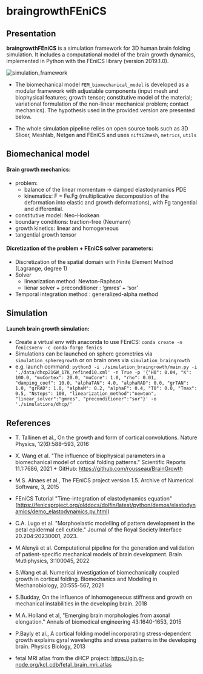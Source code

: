 # braingrowthFEniCS
 
## Presentation
**braingrowthFEniCS** is a simulation framework for 3D human brain folding simulation. It includes a computational model of the brain growth dynamics, implemented in Python with the FEniCS library (version 2019.1.0). 

![simulation_framework](https://github.com/annekerachni/braingrowthFEniCS/assets/89976599/abd59aaf-22aa-4c5f-a8dd-89c3fc85addc)

- The biomechanical model `FEM_biomechanical_model` is developed as a modular framework with adjustable components (input mesh and biophysical features; growth tensor; constitutive model of the material; variational formulation of the non-linear mechanical problem; contact mechanics). The hypothesis used in the provided version are presented below.
  
- The whole simulation pipeline relies on open source tools such as 3D Slicer, Meshlab, Netgen and FEniCS and uses `nifti2mesh`, `metrics`, `utils`

## Biomechanical model
#### Brain growth mechanics:
- problem:
  - balance of the linear momentum &#8594; damped elastodynamics PDE
  - kinematics: F = Fe.Fg (multiplicative decomposition of the deformation into elastic and growth deformations), with Fg tangential and differential.
- constitutive model: Neo-Hookean
- boundary conditions: traction-free (Neumann)
- growth kinetics: linear and homogeneous
- tangential growth tensor

#### Dicretization of the problem + FEniCS solver parameters:
- Discretization of the spatial domain with Finite Element Method (Lagrange, degree 1)
- Solver 
  - linearization method: Newton-Raphson
  - lienar solver + preconditioner : ‘gmres’ + ‘sor’ 
- Temporal integration method : generalized-alpha method

## Simulation 
#### Launch brain growth simulation:
- Create a virtual env with anaconda to use FEniCS: `conda create -n fenicsvenv -c conda-forge fenics`
- Simulations can be launched on sphere geometries via `simulation_spheregrowth` or on brain ones via `simulation_braingrowth`
- e.g. launch command: `python3 -i ./simulation_braingrowth/main.py -i './data/dhcp21GW_17K_refined10.xml' -n True -p '{"H0": 0.04, "K": 100.0, "muCortex": 20.0, "muCore": 1.0, "rho": 0.01, "damping_coef": 10.0, "alphaTAN": 4.0, "alphaRAD": 0.0, "grTAN": 1.0, "grRAD": 1.0, "alphaM": 0.2, "alphaF": 0.4, "T0": 0.0, "Tmax": 0.5, "Nsteps": 100, "linearization_method":"newton", "linear_solver":"gmres", "preconditioner":"sor"}' -o './simulations/dhcp/' `

## References
- T. Tallinen et al., On the growth and form of cortical convolutions. Nature Physics, 12(6):588–593, 2016 
- X. Wang et al. "The influence of biophysical parameters in a biomechanical model of cortical folding patterns." Scientific Reports 11.1:7686, 2021 + GitHub: https://github.com/rousseau/BrainGrowth 

- M.S. Alnaes et al., The FEniCS project version 1.5. Archive of Numerical Software, 3, 2015
- FEniCS Tutorial "Time-integration of elastodynamics equation" (https://fenicsproject.org/olddocs/dolfin/latest/python/demos/elastodynamics/demo_elastodynamics.py.html)
- C.A. Lugo et al. "Morphoelastic modelling of pattern development in the petal epidermal cell cuticle." Journal of the Royal Society Interface 20.204:20230001, 2023. 
- M.Alenyà et al.  Computational pipeline for the generation and validation of patient-specific mechanical models of brain development. Brain Mutliphysics, 3:100045, 2022

- S.Wang et al. Numerical investigation of biomechanically coupled growth in cortical folding. Biomechanics and Modeling in Mechanobiology, 20:555-567, 2021
- S.Budday, On the influence of inhomogeneous stiffness and growth on mechanical instabilities in the developing brain. 2018
- M.A. Holland et al, "Emerging brain morphologies from axonal elongation." Annals of biomedical engineering 43:1640-1653, 2015
- P.Bayly et al., A cortical folding model incorporating stress-dependent growth explains gyral wavelengths and stress patterns in the developing brain. Physics Biology, 2013

- fetal MRI atlas from the dHCP project: https://gin.g-node.org/kcl_cdb/fetal_brain_mri_atlas

